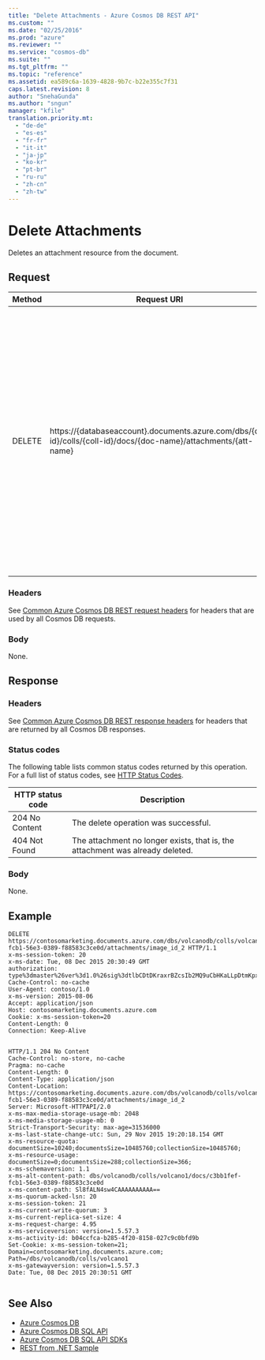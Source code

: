 ```yaml
---
title: "Delete Attachments - Azure Cosmos DB REST API"
ms.custom: ""
ms.date: "02/25/2016"
ms.prod: "azure"
ms.reviewer: ""
ms.service: "cosmos-db"
ms.suite: ""
ms.tgt_pltfrm: ""
ms.topic: "reference"
ms.assetid: ea589c6a-1639-4828-9b7c-b22e355c7f31
caps.latest.revision: 8
author: "SnehaGunda"
ms.author: "sngun"
manager: "kfile"
translation.priority.mt: 
  - "de-de"
  - "es-es"
  - "fr-fr"
  - "it-it"
  - "ja-jp"
  - "ko-kr"
  - "pt-br"
  - "ru-ru"
  - "zh-cn"
  - "zh-tw"
---
```

# Delete Attachments
  Deletes an attachment resource from the document.  
  
## Request  
  
|Method|Request URI|Description|  
|------------|-----------------|-----------------|  
|DELETE|https://{databaseaccount}.documents.azure.com/dbs/{db-id}/colls/{coll-id}/docs/{doc-name}/attachments/{att-name}|The {databaseaccount} is the name of the Azure Cosmos DB account created under your subscription. The {db-id} value is the user generated name/ID of the database, not the system generated ID (rid). The {coll-id} value is the name of the collection the document is contained in. The {doc-name} value is the name of the document associated with the attachment. The {att-name} value is the name of the attachment to be deleted.|  
  
### Headers  
 See [Common Azure Cosmos DB REST request headers](common-cosmosdb-rest-request-headers.md) for headers that are used by all Cosmos DB requests.  
  
### Body  
 None.  
  
## Response  
  
### Headers  
 See [Common Azure Cosmos DB REST response headers](common-cosmosdb-rest-response-headers.md) for headers that are returned by all Cosmos DB responses.  
  
### Status codes  
 The following table lists common status codes returned by this operation. For a full list of status codes, see [HTTP Status Codes](https://msdn.microsoft.com/library/azure/dn783364.aspx).  
  
|HTTP status code|Description|  
|----------------------|-----------------|  
|204 No Content|The delete operation was successful.|  
|404 Not Found|The attachment no longer exists, that is, the attachment was already deleted.|  
  
### Body  
 None.  
  
## Example  
  
```  
DELETE https://contosomarketing.documents.azure.com/dbs/volcanodb/colls/volcano1/docs/c3bb1fef-fcb1-56e3-0389-f88583c3ce0d/attachments/image_id_2 HTTP/1.1  
x-ms-session-token: 20  
x-ms-date: Tue, 08 Dec 2015 20:30:49 GMT  
authorization: type%3dmaster%26ver%3d1.0%26sig%3dtlbCDtDKraxrBZcsIb2MQ9uCbHKaLLpDtmKpxvolxB8%3d  
Cache-Control: no-cache  
User-Agent: contoso/1.0  
x-ms-version: 2015-08-06  
Accept: application/json  
Host: contosomarketing.documents.azure.com  
Cookie: x-ms-session-token=20  
Content-Length: 0  
Connection: Keep-Alive  
  
```  
  
```  
HTTP/1.1 204 No Content  
Cache-Control: no-store, no-cache  
Pragma: no-cache  
Content-Length: 0  
Content-Type: application/json  
Content-Location: https://contosomarketing.documents.azure.com/dbs/volcanodb/colls/volcano1/docs/c3bb1fef-fcb1-56e3-0389-f88583c3ce0d/attachments/image_id_2  
Server: Microsoft-HTTPAPI/2.0  
x-ms-max-media-storage-usage-mb: 2048  
x-ms-media-storage-usage-mb: 0  
Strict-Transport-Security: max-age=31536000  
x-ms-last-state-change-utc: Sun, 29 Nov 2015 19:20:18.154 GMT  
x-ms-resource-quota: documentSize=10240;documentsSize=10485760;collectionSize=10485760;  
x-ms-resource-usage: documentSize=0;documentsSize=288;collectionSize=366;  
x-ms-schemaversion: 1.1  
x-ms-alt-content-path: dbs/volcanodb/colls/volcano1/docs/c3bb1fef-fcb1-56e3-0389-f88583c3ce0d  
x-ms-content-path: Sl8fALN4sw4CAAAAAAAAAA==  
x-ms-quorum-acked-lsn: 20  
x-ms-session-token: 21  
x-ms-current-write-quorum: 3  
x-ms-current-replica-set-size: 4  
x-ms-request-charge: 4.95  
x-ms-serviceversion: version=1.5.57.3  
x-ms-activity-id: b04ccfca-b285-4f20-8158-027c9c0bfd9b  
Set-Cookie: x-ms-session-token=21; Domain=contosomarketing.documents.azure.com; Path=/dbs/volcanodb/colls/volcano1  
x-ms-gatewayversion: version=1.5.57.3  
Date: Tue, 08 Dec 2015 20:30:51 GMT  
  
```  
  
## See Also  
* [Azure Cosmos DB](https://docs.microsoft.com/azure/cosmos-db/introduction) 
* [Azure Cosmos DB SQL API](https://docs.microsoft.com/azure/cosmos-db/sql-api-introduction)   
* [Azure Cosmos DB SQL API SDKs](https://docs.microsoft.com/en-us/azure/cosmos-db/sql-api-sdk-dotnet)    
* [REST from .NET Sample](https://github.com/Azure/azure-documentdb-dotnet/tree/master/samples/rest-from-.net)  
  
  

